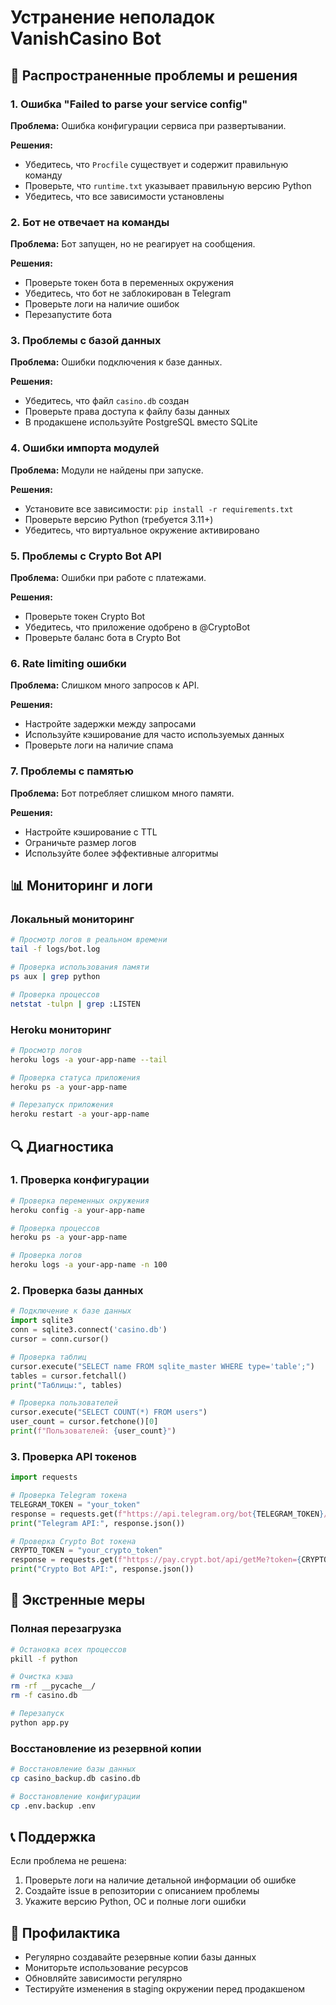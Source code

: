 # Устранение неполадок VanishCasino Bot

## 🔧 Распространенные проблемы и решения

### 1. Ошибка "Failed to parse your service config"

**Проблема:** Ошибка конфигурации сервиса при развертывании.

**Решения:**
- Убедитесь, что `Procfile` существует и содержит правильную команду
- Проверьте, что `runtime.txt` указывает правильную версию Python
- Убедитесь, что все зависимости установлены

### 2. Бот не отвечает на команды

**Проблема:** Бот запущен, но не реагирует на сообщения.

**Решения:**
- Проверьте токен бота в переменных окружения
- Убедитесь, что бот не заблокирован в Telegram
- Проверьте логи на наличие ошибок
- Перезапустите бота

### 3. Проблемы с базой данных

**Проблема:** Ошибки подключения к базе данных.

**Решения:**
- Убедитесь, что файл `casino.db` создан
- Проверьте права доступа к файлу базы данных
- В продакшене используйте PostgreSQL вместо SQLite

### 4. Ошибки импорта модулей

**Проблема:** Модули не найдены при запуске.

**Решения:**
- Установите все зависимости: `pip install -r requirements.txt`
- Проверьте версию Python (требуется 3.11+)
- Убедитесь, что виртуальное окружение активировано

### 5. Проблемы с Crypto Bot API

**Проблема:** Ошибки при работе с платежами.

**Решения:**
- Проверьте токен Crypto Bot
- Убедитесь, что приложение одобрено в @CryptoBot
- Проверьте баланс бота в Crypto Bot

### 6. Rate limiting ошибки

**Проблема:** Слишком много запросов к API.

**Решения:**
- Настройте задержки между запросами
- Используйте кэширование для часто используемых данных
- Проверьте логи на наличие спама

### 7. Проблемы с памятью

**Проблема:** Бот потребляет слишком много памяти.

**Решения:**
- Настройте кэширование с TTL
- Ограничьте размер логов
- Используйте более эффективные алгоритмы

## 📊 Мониторинг и логи

### Локальный мониторинг
```bash
# Просмотр логов в реальном времени
tail -f logs/bot.log

# Проверка использования памяти
ps aux | grep python

# Проверка процессов
netstat -tulpn | grep :LISTEN
```

### Heroku мониторинг
```bash
# Просмотр логов
heroku logs -a your-app-name --tail

# Проверка статуса приложения
heroku ps -a your-app-name

# Перезапуск приложения
heroku restart -a your-app-name
```

## 🔍 Диагностика

### 1. Проверка конфигурации
```bash
# Проверка переменных окружения
heroku config -a your-app-name

# Проверка процессов
heroku ps -a your-app-name

# Проверка логов
heroku logs -a your-app-name -n 100
```

### 2. Проверка базы данных
```python
# Подключение к базе данных
import sqlite3
conn = sqlite3.connect('casino.db')
cursor = conn.cursor()

# Проверка таблиц
cursor.execute("SELECT name FROM sqlite_master WHERE type='table';")
tables = cursor.fetchall()
print("Таблицы:", tables)

# Проверка пользователей
cursor.execute("SELECT COUNT(*) FROM users")
user_count = cursor.fetchone()[0]
print(f"Пользователей: {user_count}")
```

### 3. Проверка API токенов
```python
import requests

# Проверка Telegram токена
TELEGRAM_TOKEN = "your_token"
response = requests.get(f"https://api.telegram.org/bot{TELEGRAM_TOKEN}/getMe")
print("Telegram API:", response.json())

# Проверка Crypto Bot токена
CRYPTO_TOKEN = "your_crypto_token"
response = requests.get(f"https://pay.crypt.bot/api/getMe?token={CRYPTO_TOKEN}")
print("Crypto Bot API:", response.json())
```

## 🚨 Экстренные меры

### Полная перезагрузка
```bash
# Остановка всех процессов
pkill -f python

# Очистка кэша
rm -rf __pycache__/
rm -f casino.db

# Перезапуск
python app.py
```

### Восстановление из резервной копии
```bash
# Восстановление базы данных
cp casino_backup.db casino.db

# Восстановление конфигурации
cp .env.backup .env
```

## 📞 Поддержка

Если проблема не решена:
1. Проверьте логи на наличие детальной информации об ошибке
2. Создайте issue в репозитории с описанием проблемы
3. Укажите версию Python, ОС и полные логи ошибки

## 🔄 Профилактика

- Регулярно создавайте резервные копии базы данных
- Мониторьте использование ресурсов
- Обновляйте зависимости регулярно
- Тестируйте изменения в staging окружении перед продакшеном